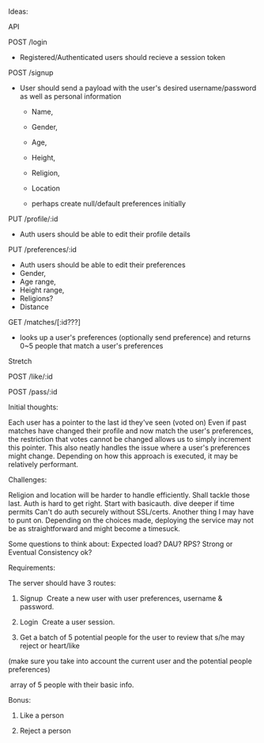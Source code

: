 Ideas:

API

POST /login
- Registered/Authenticated users should recieve a session token

POST /signup
- User should send a payload with the user's desired username/password as well as personal information
  - Name,
  - Gender,
  - Age,
  - Height,
  - Religion,
  - Location

  - perhaps create null/default preferences initially

PUT /profile/:id
  - Auth users should be able to edit their profile details

PUT /preferences/:id
  - Auth users should be able to edit their preferences
  - Gender,
  - Age range,
  - Height range,
  - Religions?
  - Distance

GET /matches/[:id???]
  - looks up a user's preferences (optionally send preference) and returns 0~5 people that match a user's preferences

Stretch

POST /like/:id

POST /pass/:id

Initial thoughts:

Each user has a pointer to the last id they've seen (voted on)
Even if past matches have changed their profile and now match the user's preferences, the restriction that votes cannot be changed allows us to simply increment this pointer.
This also neatly handles the issue where a user's preferences might change.
Depending on how this approach is executed, it may be relatively performant.

Challenges:

  Religion and location will be harder to handle efficiently. Shall tackle those last.
  Auth is hard to get right. Start with basicauth. dive deeper if time permits
  Can't do auth securely without SSL/certs. Another thing I may have to punt on.
  Depending on the choices made, deploying the service may not be as straightforward and might become a timesuck.

Some questions to think about:
  Expected load? DAU? RPS? Strong or Eventual Consistency ok?



Requirements:

The server should have 3 routes:

1. Signup ­ Create a new user with user preferences, username & password.

2. Login ­ Create a user session.

3. Get a batch of 5 potential people for the user to review that s/he may reject or heart/like

(make sure you take into account the current user and the potential people preferences)

­ array of 5 people with their basic info.

Bonus:

1. Like a person

2. Reject a person
